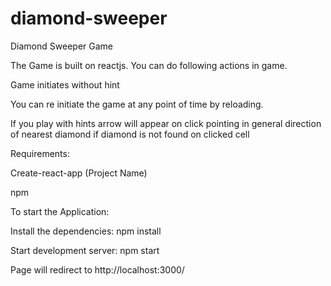 # diamond-sweeper
Diamond Sweeper Game 


The Game is built on reactjs. You can do following actions in game.

Game initiates without hint

You can re initiate the game at any point of time by reloading.

If you play with hints arrow will appear on click pointing in general direction of nearest diamond if diamond is not found on clicked cell

Requirements:

Create-react-app (Project Name)

npm

To start the Application:

Install the dependencies: npm install

Start development server: npm start 

Page will redirect to http://localhost:3000/

